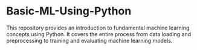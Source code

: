 # Basic-ML-Using-Python

This repository provides an introduction to fundamental machine learning concepts using Python. It covers the entire process from data loading and preprocessing to training and evaluating machine learning models.
